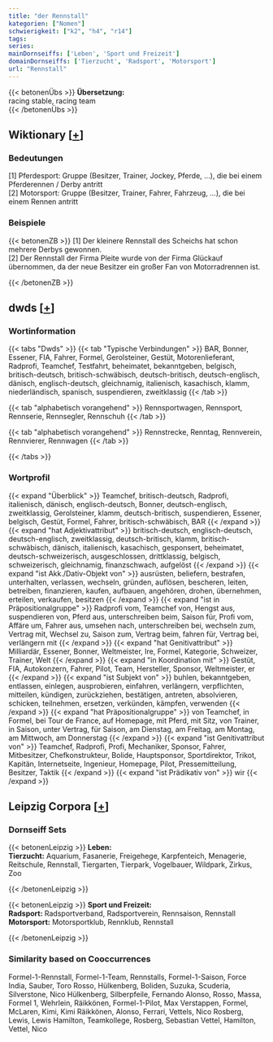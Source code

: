 ```yaml
---
title: "der Rennstall"
kategorien: ["Nomen"]
schwierigkeit: ["k2", "h4", "r14"]
tags:
series:
mainDornseiffs: ['Leben', 'Sport und Freizeit']
domainDornseiffs: ['Tierzucht', 'Radsport', 'Motorsport']
url: "Rennstall"
---
```


{{< betonenÜbs >}}
**Übersetzung:**  
racing stable, racing team  
{{< /betonenÜbs >}}

## Wiktionary [[+](https://de.wiktionary.org/wiki/Rennstall)]

### Bedeutungen
[1] Pferdesport: Gruppe (Besitzer, Trainer, Jockey, Pferde, …), die bei einem Pferderennen / Derby antritt  
[2] Motorsport: Gruppe (Besitzer, Trainer, Fahrer, Fahrzeug, …), die bei einem Rennen antritt  

### Beispiele
{{< betonenZB >}}
[1] Der kleinere Rennstall des Scheichs hat schon mehrere Derbys gewonnen.  
[2] Der Rennstall der Firma Pleite wurde von der Firma Glückauf übernommen, da der neue Besitzer ein großer Fan von Motorradrennen ist.  

{{< /betonenZB >}}


## dwds [[+](https://www.dwds.de/wb/Rennstall)]

### Wortinformation
{{< tabs "Dwds" >}}
{{< tab "Typische Verbindungen" >}}
BAR, Bonner, Essener, FIA, Fahrer, Formel, Gerolsteiner, Gestüt, Motorenlieferant, Radprofi, Teamchef, Testfahrt, beheimatet, bekanntgeben, belgisch, britisch-deutsch, britisch-schwäbisch, deutsch-britisch, deutsch-englisch, dänisch, englisch-deutsch, gleichnamig, italienisch, kasachisch, klamm, niederländisch, spanisch, suspendieren, zweitklassig
{{< /tab >}}

{{< tab "alphabetisch vorangehend" >}}
Rennsportwagen, Rennsport, Rennserie, Rennsegler, Rennschuh
{{< /tab >}}

{{< tab "alphabetisch vorangehend" >}}
Rennstrecke, Renntag, Rennverein, Rennvierer, Rennwagen
{{< /tab >}}

{{< /tabs >}}

### Wortprofil
{{< expand "Überblick" >}} Teamchef, britisch-deutsch, Radprofi, italienisch, dänisch, englisch-deutsch, Bonner, deutsch-englisch, zweitklassig, Gerolsteiner, klamm, deutsch-britisch, suspendieren, Essener, belgisch, Gestüt, Formel, Fahrer, britisch-schwäbisch, BAR {{< /expand >}}
{{< expand "hat Adjektivattribut" >}} britisch-deutsch, englisch-deutsch, deutsch-englisch, zweitklassig, deutsch-britisch, klamm, britisch-schwäbisch, dänisch, italienisch, kasachisch, gesponsert, beheimatet, deutsch-schweizerisch, ausgeschlossen, drittklassig, belgisch, schweizerisch, gleichnamig, finanzschwach, aufgelöst {{< /expand >}}
{{< expand "ist Akk./Dativ-Objekt von" >}} ausrüsten, beliefern, bestrafen, unterhalten, verlassen, wechseln, gründen, auflösen, bescheren, leiten, betreiben, finanzieren, kaufen, aufbauen, angehören, drohen, übernehmen, erteilen, verkaufen, besitzen {{< /expand >}}
{{< expand "ist in Präpositionalgruppe" >}} Radprofi vom, Teamchef von, Hengst aus, suspendieren von, Pferd aus, unterschreiben beim, Saison für, Profi vom, Affäre um, Fahrer aus, umsehen nach, unterschreiben bei, wechseln zum, Vertrag mit, Wechsel zu, Saison zum, Vertrag beim, fahren für, Vertrag bei, verlängern mit {{< /expand >}}
{{< expand "hat Genitivattribut" >}} Milliardär, Essener, Bonner, Weltmeister, Ire, Formel, Kategorie, Schweizer, Trainer, Welt {{< /expand >}}
{{< expand "in Koordination mit" >}} Gestüt, FIA, Autokonzern, Fahrer, Pilot, Team, Hersteller, Sponsor, Weltmeister, er {{< /expand >}}
{{< expand "ist Subjekt von" >}} buhlen, bekanntgeben, entlassen, einlegen, ausprobieren, einfahren, verlängern, verpflichten, mitteilen, kündigen, zurückziehen, bestätigen, antreten, absolvieren, schicken, teilnehmen, ersetzen, verkünden, kämpfen, verwenden {{< /expand >}}
{{< expand "hat Präpositionalgruppe" >}} von Teamchef, in Formel, bei Tour de France, auf Homepage, mit Pferd, mit Sitz, von Trainer, in Saison, unter Vertrag, für Saison, am Dienstag, am Freitag, am Montag, am Mittwoch, am Donnerstag {{< /expand >}}
{{< expand "ist Genitivattribut von" >}} Teamchef, Radprofi, Profi, Mechaniker, Sponsor, Fahrer, Mitbesitzer, Chefkonstrukteur, Bolide, Hauptsponsor, Sportdirektor, Trikot, Kapitän, Internetseite, Ingenieur, Homepage, Pilot, Pressemitteilung, Besitzer, Taktik {{< /expand >}}
{{< expand "ist Prädikativ von" >}} wir {{< /expand >}}

## Leipzig Corpora [[+](https://corpora.uni-leipzig.de/en/res?word=Rennstall&corpusId=deu_newscrawl-public_2018)]

### Dornseiff Sets
{{< betonenLeipzig >}}
**Leben:**  
**Tierzucht:** Aquarium, Fasanerie, Freigehege, Karpfenteich, Menagerie, Reitschule, Rennstall, Tiergarten, Tierpark, Vogelbauer, Wildpark, Zirkus, Zoo  

{{< /betonenLeipzig >}}


{{< betonenLeipzig >}}
**Sport und Freizeit:**  
**Radsport:** Radsportverband, Radsportverein, Rennsaison, Rennstall  
**Motorsport:** Motorsportklub, Rennklub, Rennstall  

{{< /betonenLeipzig >}}

### Similarity based on Cooccurrences
Formel-1-Rennstall, Formel-1-Team, Rennstalls, Formel-1-Saison, Force India, Sauber, Toro Rosso, Hülkenberg, Boliden, Suzuka, Scuderia, Silverstone, Nico Hülkenberg, Silberpfeile, Fernando Alonso, Rosso, Massa, Formel 1, Wehrlein, Räikkönen, Formel-1-Pilot, Max Verstappen, Formel, McLaren, Kimi, Kimi Räikkönen, Alonso, Ferrari, Vettels, Nico Rosberg, Lewis, Lewis Hamilton, Teamkollege, Rosberg, Sebastian Vettel, Hamilton, Vettel, Nico

